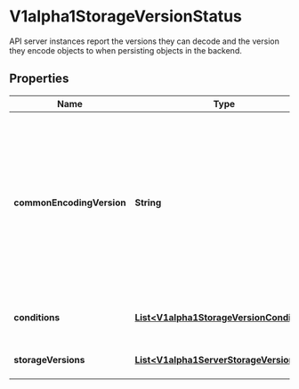 

# V1alpha1StorageVersionStatus

API server instances report the versions they can decode and the version they encode objects to when persisting objects in the backend.
## Properties

Name | Type | Description | Notes
------------ | ------------- | ------------- | -------------
**commonEncodingVersion** | **String** | If all API server instances agree on the same encoding storage version, then this field is set to that version. Otherwise this field is left empty. API servers should finish updating its storageVersionStatus entry before serving write operations, so that this field will be in sync with the reality. |  [optional]
**conditions** | [**List&lt;V1alpha1StorageVersionCondition&gt;**](V1alpha1StorageVersionCondition.md) | The latest available observations of the storageVersion&#39;s state. |  [optional]
**storageVersions** | [**List&lt;V1alpha1ServerStorageVersion&gt;**](V1alpha1ServerStorageVersion.md) | The reported versions per API server instance. |  [optional]




